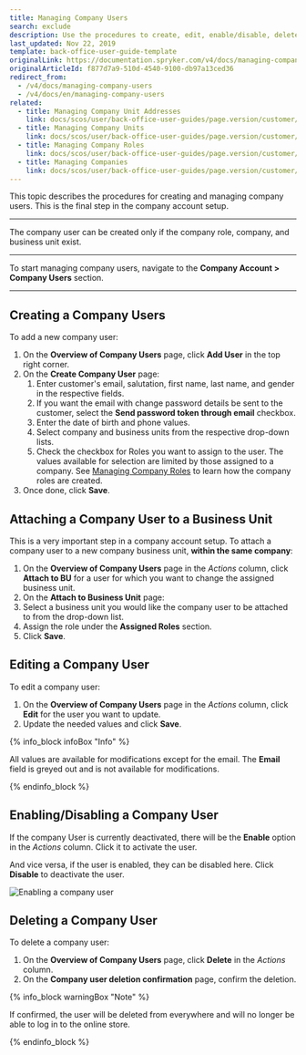 ```yaml
---
title: Managing Company Users
search: exclude
description: Use the procedures to create, edit, enable/disable, delete, and attach company users to business units in the Back Office.
last_updated: Nov 22, 2019
template: back-office-user-guide-template
originalLink: https://documentation.spryker.com/v4/docs/managing-company-users
originalArticleId: f877d7a9-510d-4540-9100-db97a13ced36
redirect_from:
  - /v4/docs/managing-company-users
  - /v4/docs/en/managing-company-users
related:
  - title: Managing Company Unit Addresses
    link: docs/scos/user/back-office-user-guides/page.version/customer/company-account/managing-company-unit-addresses.html
  - title: Managing Company Units
    link: docs/scos/user/back-office-user-guides/page.version/customer/company-account/managing-company-units.html
  - title: Managing Company Roles
    link: docs/scos/user/back-office-user-guides/page.version/customer/company-account/managing-company-roles.html
  - title: Managing Companies
    link: docs/scos/user/back-office-user-guides/page.version/customer/company-account/managing-companies.html
---
```


This topic describes the procedures for creating and managing company users. This is the final step in the company account setup.
***

The company user can be created only if the company role, company, and business unit exist.
***

To start managing company users, navigate to the **Company Account > Company Users** section.
***

## Creating a Company Users

To add a new company user:

1. On the **Overview of Company Users** page, click **Add User** in the top right corner.
2. On the **Create Company User** page:
    1. Enter customer's email, salutation, first name, last name, and gender in the respective fields.
    2. If you want the email with change password details be sent to the customer, select the **Send password token through email** checkbox.
    3. Enter the date of birth and phone values.
    4. Select company and business units from the respective drop-down lists.
    5. Check the checkbox for Roles you want to assign to the user. The values available for selection are limited by those assigned to a company. See [Managing Company Roles](/docs/scos/user/back-office-user-guides/{{page.version}}/customer/company-account/managing-company-roles.html) to learn how the company roles are created.
3. Once done, click **Save**.

## Attaching a Company User to a Business Unit

This is a very important step in a company account setup.
To attach a company user to a new company business unit, **within the same company**:
1. On the **Overview of Company Users** page in the _Actions_ column, click **Attach to BU** for a user for which you want to change the assigned business unit.
2. On the **Attach to Business Unit** page:
  1. Select a business unit you would like the company user to be attached to from the drop-down list.
  2. Assign the role under the **Assigned Roles** section.
3. Click **Save**.

## Editing a Company User

To edit a company user:
1. On the **Overview of Company Users** page in the _Actions_ column, click **Edit** for the user you want to update.
2. Update the needed values and click **Save**.

{% info_block infoBox "Info" %}

All values are available for modifications except for the email. The **Email** field is greyed out and is not available for modifications.

{% endinfo_block %}

## Enabling/Disabling a Company User

If the company User is currently deactivated, there will be the **Enable** option in the _Actions_ column. Click it to activate the user.

And vice versa, if the user is enabled, they can be disabled here. Click **Disable** to deactivate the user.

![Enabling a company user](https://spryker.s3.eu-central-1.amazonaws.com/docs/User+Guides/Back+Office+User+Guides/Company+Account/Managing+Company+Users/enabling-company-user.png)

## Deleting a Company User

To delete a company user:
1. On the **Overview of Company Users** page, click **Delete** in the _Actions_ column.
2. On the **Company user deletion confirmation** page, confirm the deletion.

{% info_block warningBox "Note" %}

If confirmed, the user will be deleted from everywhere and will no longer be able to log in to the online store.

{% endinfo_block %}
